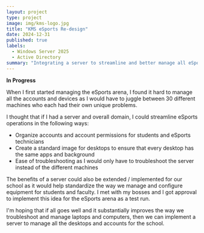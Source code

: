 ```yaml
---
layout: project
type: project
image: img/kms-logo.jpg
title: "KMS eSports Re-design"
date: 2024-12-31
published: true
labels:
  - Windows Server 2025
  - Active Directory
summary: "Integrating a server to streamline and better manage all eSports equipment and accounts"
---
```


**In Progress** 

When I first started managing the eSports arena, I found it hard to manage all the accounts and devices as I would have to juggle between 30 different machines who each had their own unique problems. 

I thought that if I had a server and overall domain, I could streamline eSports operations in the following ways:

- Organize accounts and account permissions for students and eSports technicians
- Create a standard image for desktops to ensure that every desktop has the same apps and background
- Ease of troubleshooting as I would only have to troubleshoot the server instead of the different machines

The benefits of a server could also be extended / implemented for our school as it would help standardize the way we manage and configure equipment for students and faculty. I met with my bosses and I got approval to implement this idea for the eSports arena as a test run. 

I'm hoping that if all goes well and it substantially improves the way we troubleshoot and manage laptops and computers, then we can implement a server to manage all the desktops and accounts for the school. 


